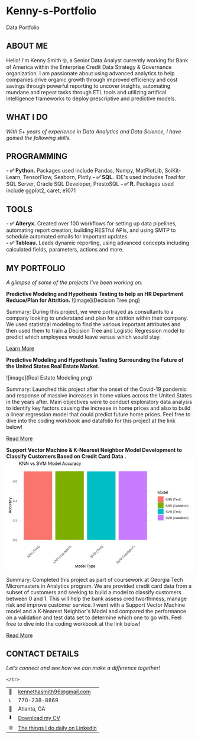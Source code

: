 # Kenny-s-Portfolio
Data Portfolio

<!--Section 1: Introduce your self-->
## ABOUT ME

Hello! I'm Kenny Smith 🤓, a Senior Data Analyst currently working for Bank of America within the Enterprise Credit Data Strategy & Governance organization. I am passionate about using advanced analytics to help companies drive organic growth through improved efficiency and cost savings through powerful reporting to uncover insights, automating mundane and repeat tasks through ETL tools and utilizing artifical intelligence frameworks to deploy prescriptive and predictive models. 


<!--Mention your top/relevant skills here - core and soft skills-->
## WHAT I DO

*With 5+ years of experience in Data Analytics and Data Science, I have gained the following skills.*
## PROGRAMMING
**- ✅ Python.**
Packages used include Pandas, Numpy, MatPlotLib, SciKit-Learn, TensorFlow, Seaborn, Plotly 
**- ✅ SQL.**
IDE's used includes Toad for SQL Server, Oracle SQL Developer, PrestoSQL
**- ✅ R.**
Packages used include ggplot2, caret, e1071

## TOOLS
**- ✅ Alteryx.**
Created over 100 workflows for setting up data pipelines, automating report creation, building RESTful APIs, and using SMTP to schedule automated emails for important updates.  
**- ✅ Tableau.**
Leads dynamic reporting, using advanced concepts including calculated fields, parameters, actions and more. 


<!--Section 2: List 3-4 key projects-->
## MY PORTFOLIO 

*A glimpse of some of the projects I've been working on.*

**Predictive Modeling and Hypothesis Testing to help an HR Department Reduce/Plan for Attrition.**
![image](Decision Tree.png)

Summary: During this project, we were portrayed as consultants to a company looking to understand and plan for attrition within their company. We used statistcal modeling to find the various important attributes and then used them to train a Decision Tree and Logistic Regression model to predict which employees would leave versus which would stay. 


[Learn More](https://drive.google.com/drive/folders/1ilPszHCMcltSQQeigEya-av1lxLnHdla?usp=drive_link)

**Predictive Modeling and Hypothesis Testing Surrounding the Future of the United States Real Estate Market.**

![image](Real Estate Modeling.png)

Summary: Launched this project after the onset of the Covid-19 pandemic and response of massive increases in home values across the United States in the years after. Main objectives were to conduct exploratory data analysis to identify key factors causing the increase in home prices and also to build a linear regression model that could predict future home prices. Feel free to dive into the coding workbook and datafolio for this project at the link below!

[Read More](https://drive.google.com/drive/folders/1Ki2uTiqJPgr1ksEgQ4fXv2TIjd1eccV6?usp=drive_link)

**Support Vector Machine & K-Nearest Neighbor Model Development to Classify Customers Based on Credit Card Data .**
![image](Rplot05.png)

Summary: Completed this project as part of coursework at Georgia Tech Micromasters in Analytics program. We are provided credit card data from a subset of customers and seeking to build a model to classify customers between 0 and 1. This will help the bank assess creditworthiness, manage risk and improve customer service. I went with a Support Vector Machine model and a K-Nearest Neighbor's Model and compared the performance on a validation and test data set to determine which one to go with. Feel free to dive into the coding workbook at the link below! 

[Read More](Cross-Validation.R)


## CONTACT DETAILS

*Let’s connect and see how we can make a difference together!*
<table>
  <tbody>
    <tr>
      <td>📧</td>
      <td><a href="mailto:kennethasmith96@gmail.com">kennethasmith96@gmail.com</a></td>
    </tr>
    <tr>
      <td>📞</td>
      <td>770-238-8869</td>
    </tr>
    <tr>
      <td>📍</td>
      <td>Atlanta, GA</td>
    </tr>
    <tr>
      <td>⬇️</td>
      <td><a href="https://github.com/KSmithJr/Kenny-s-Portfolio/blob/af7decba47fcba7f20eda0fe1a60ef8e0f6f2a87/Kenneth%20Smith%20Resume%202025-2026.pdf">Download my CV</a></td>
    </tr>
    <tr>
      <td>🌐</td>
      <td><a href="https://www.linkedin.com/in/kenneth-a-smith/">The things I do daily on LinkedIn</a></td>
    </tr>
    <tr>
     
      
    </tr>
  </tbody>
</table>
